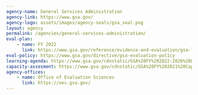 ```yaml
---
agency-name: General Services Administration
agency-link: https://www.gsa.gov/
agency-logo: assets/images/agency-seals/gsa_seal.png
layout: agency
permalink: /agencies/general-services-administration/
eval-plan:
    - name: FY 2022
      link: https://www.gsa.gov/reference/evidence-and-evaluation/gsa-learning-agenda-and-evaluation-plans
eval-policy: https://www.gsa.gov/directive/gsa-evaluation-policy
learning-agenda: https://www.gsa.gov/cdnstatic/GSA%20FY%202022-2026%20Learning%20Agenda%
capacity-assesment: https://www.gsa.gov/cdnstatic/GSA%20FY%202021%20Capacity%20Assessment%
agency-offices:
    - name: Office of Evaluation Sciences
      link: https://oes.gsa.gov/
---
```

